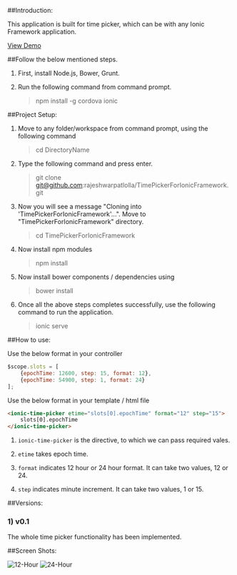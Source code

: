 ##Introduction:

This application is built for time picker, which can be with any Ionic Framework application.

[View Demo](http://rajeshwarpatlolla.github.io/TimePickerForIonicFramework/demo/ "Demo") 


##Follow the below mentioned steps.

1) First, install Node.js, Bower, Grunt.

2) Run the following command from command prompt.

	> npm install -g cordova ionic

##Project Setup:

1) Move to any folder/workspace from command prompt, using the following command

	> cd DirectoryName

2) Type the following command and press enter.

	> git clone git@github.com:rajeshwarpatlolla/TimePickerForIonicFramework.git

3) Now you will see a message "Cloning into 'TimePickerForIonicFramework'...". Move to "TimePickerForIonicFramework" directory.

	> cd TimePickerForIonicFramework

4) Now install npm modules
    
	> npm install
    
5) Now install bower components / dependencies using

	> bower install

6) Once all the above steps completes successfully, use the following command to run the application.

	> ionic serve

##How to use:

Use the below format in your controller

````javascript
$scope.slots = [
    {epochTime: 12600, step: 15, format: 12},
    {epochTime: 54900, step: 1, format: 24}
];
````
 
Use the below format in your template / html file

````html
<ionic-time-picker etime="slots[0].epochTime" format="12" step="15">    
    slots[0].epochTime
</ionic-time-picker>
````

1) `ionic-time-picker` is the directive, to which we can pass required vales.

2) `etime` takes epoch time.
	
3) `format` indicates 12 hour or 24 hour format. It can take two values, 12 or 24.

4) `step` indicates minute increment. It can take two values, 1 or 15.

##Versions:

### 1) v0.1
The whole time picker functionality has been implemented.

##Screen Shots:

![12-Hour](https://lh6.googleusercontent.com/-UL18wuskI_A/VNHkGj8tdwI/AAAAAAAADdU/5tBbZcF6_es/w328-h494-no/TimePicker-1.jpg "12-Hour")
![24-Hour](https://lh5.googleusercontent.com/-xgqgH2zRSuA/VNHkGQ6R8cI/AAAAAAAADdQ/5gGJ1nUqmA0/w328-h494-no/TimePicker-2.jpg "24-Hour.")

